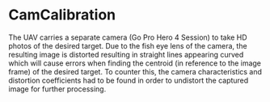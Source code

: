 # CamCalibration
The UAV carries a separate camera (Go Pro Hero 4 Session) to take HD photos of the desired target. Due to the fish eye lens of the camera, the resulting image is distorted resulting in straight lines appearing curved which will cause errors when finding the centroid (in reference to the image frame) of the desired target. To counter this, the camera characteristics and distortion coefficients had to be found in order to undistort the captured image for further processing.
